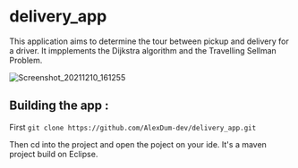 # delivery_app

This application aims to determine the tour between pickup and delivery for a driver. 
It impplements the Dijkstra algorithm and the Travelling Sellman Problem.


![Screenshot_20211210_161255](https://user-images.githubusercontent.com/60467157/156185163-d143a86b-9d77-42e2-9e6a-e5483308a088.png)


## Building the app : 

 First `git clone https://github.com/AlexDum-dev/delivery_app.git`

Then cd into the project and open the poject on your ide. It's a maven project build on Eclipse.

